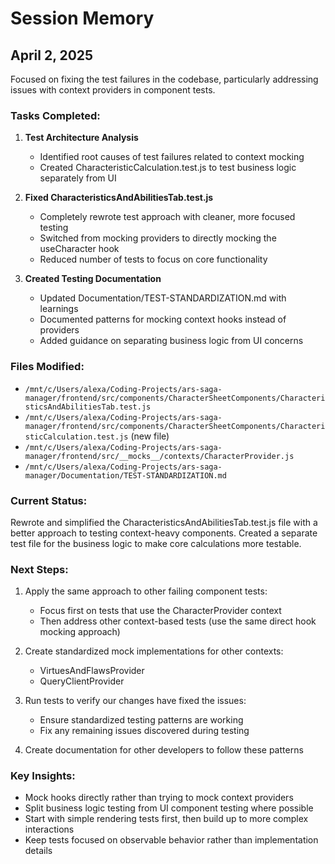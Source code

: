 # Session Memory

## April 2, 2025

Focused on fixing the test failures in the codebase, particularly addressing issues with context providers in component tests.

### Tasks Completed:

1. **Test Architecture Analysis**
   - Identified root causes of test failures related to context mocking
   - Created CharacteristicCalculation.test.js to test business logic separately from UI

2. **Fixed CharacteristicsAndAbilitiesTab.test.js**
   - Completely rewrote test approach with cleaner, more focused testing
   - Switched from mocking providers to directly mocking the useCharacter hook
   - Reduced number of tests to focus on core functionality

3. **Created Testing Documentation**
   - Updated Documentation/TEST-STANDARDIZATION.md with learnings
   - Documented patterns for mocking context hooks instead of providers
   - Added guidance on separating business logic from UI concerns

### Files Modified:
- `/mnt/c/Users/alexa/Coding-Projects/ars-saga-manager/frontend/src/components/CharacterSheetComponents/CharacteristicsAndAbilitiesTab.test.js`
- `/mnt/c/Users/alexa/Coding-Projects/ars-saga-manager/frontend/src/components/CharacterSheetComponents/CharacteristicCalculation.test.js` (new file)
- `/mnt/c/Users/alexa/Coding-Projects/ars-saga-manager/frontend/src/__mocks__/contexts/CharacterProvider.js`
- `/mnt/c/Users/alexa/Coding-Projects/ars-saga-manager/Documentation/TEST-STANDARDIZATION.md`

### Current Status:
Rewrote and simplified the CharacteristicsAndAbilitiesTab.test.js file with a better approach to testing context-heavy components. Created a separate test file for the business logic to make core calculations more testable.

### Next Steps:
1. Apply the same approach to other failing component tests:
   - Focus first on tests that use the CharacterProvider context
   - Then address other context-based tests (use the same direct hook mocking approach)

2. Create standardized mock implementations for other contexts:
   - VirtuesAndFlawsProvider
   - QueryClientProvider

3. Run tests to verify our changes have fixed the issues:
   - Ensure standardized testing patterns are working
   - Fix any remaining issues discovered during testing

4. Create documentation for other developers to follow these patterns

### Key Insights:
- Mock hooks directly rather than trying to mock context providers
- Split business logic testing from UI component testing where possible
- Start with simple rendering tests first, then build up to more complex interactions
- Keep tests focused on observable behavior rather than implementation details